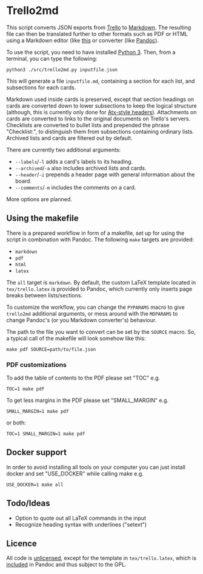 # Trello2md #

This script converts JSON exports from [Trello](http://trello.com) to
[Markdown](http://daringfireball.net/projects/markdown/basics). The resulting file can then be
translated further to other formats such as PDF or HTML using a Markdown editor (like
[this](https://stackedit.io/#) or converter (like [Pandoc](http://johnmacfarlane.net/pandoc/)).

To use the script, you need to have installed [Python 3](https://www.python.org/download). Then,
from a terminal, you can type the following:

    python3 ./src/trello2md.py inputfile.json
    
This will generate a file `inputfile.md`, containing a section for each list, and subsections for
each cards. 

Markdown used inside cards is preserved, except that section headings on cards are converted down to
lower subsections to keep the logical structure (although, this is currently only done for
[Atx-style headers](http://johnmacfarlane.net/pandoc/README.html#atx-style-headers)). Attachments on
cards are converted to links to the original documents on Trello's servers. Checklists are converted
to bullet lists and prepended the phrase "Checklist:", to distinguish them from subsections
containing ordinary lists. Archived lists and cards are filtered out by default.

There are currently two additional arguments:

- `--labels`/`-l` adds a card's labels to its heading.
- `--archived`/`-a` also includes archived lists and cards.
- `--header`/`-i` prepends a header page with general information about the board.
- `--comments`/`-m` includes the comments on a card.

More options are planned.

## Using the makefile ##

There is a prepared workflow in form of a makefile, set up for using the script in combination with
Pandoc. The following `make` targets are provided:

- `markdown`
- `pdf`
- `html`
- `latex`

The `all` target is `markdown`. By default, the custom LaTeX template located in `tex/trello.latex`
is provided to Pandoc, which currently only inserts page breaks between lists/sections.

To customize the workflow, you can change the `PYPARAMS` macro to give `trello2md` additional
arguments, or mess around with the `MDPARAMS` to change Pandoc's (or you Markdown converter's)
behaviour.

The path to the file you want to convert can be set by the `SOURCE` macro. So, a typical call of the
makefile will look somehow like this:

    make pdf SOURCE=path/to/file.json

### PDF customizations

To add the table of contents to the PDF please set "TOC" e.g.
```
TOC=1 make pdf
```

To get less margins in the PDF please set "SMALL_MARGIN" e.g.
```
SMALL_MARGIN=1 make pdf
```

or both:
```
TOC=1 SMALL_MARGIN=1 make pdf
```

## Docker support
In order to avoid installing all tools on your computer you can just install docker and set "USE_DOCKER" while calling make e.g.

```
USE_DOCKER=1 make all
```

## Todo/Ideas ##

- Option to quote out all LaTeX commands in the input
- Recognize heading syntax with underlines ("setext")

## Licence ##

All code is [unlicensed](http://unlicense.org/), except for the template in `tex/trello.latex`,
which is [included](https://github.com/jgm/pandoc/blob/master/COPYRIGHT) in Pandoc and thus subject
to the GPL.
